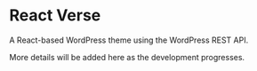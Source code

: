 # React Verse

A React-based WordPress theme using the WordPress REST API.

More details will be added here as the development progresses.
